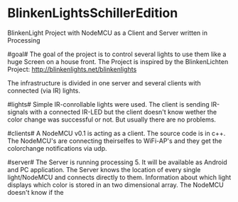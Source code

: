 # BlinkenLightsSchillerEdition
BlinkenLight Project with NodeMCU as a Client and Server written in Processing

#goal#
The goal of the project is to control several lights to use them like a huge Screen on a house front. 
The Project is inspired by the BlinkenLichten Project: http://blinkenlights.net/blinkenlights


The infrastructure is divided in one server and several clients with connected (via IR) lights. 

#lights#
Simple IR-conrollable lights were used. 
The client is sending IR-signals with a connected IR-LED but the client doesn't know wether the color
change was successful or not. But usually there are no problems.

#clients#
A NodeMCU v0.1 is acting as a client. The source code is in c++.
The NodeMCU's are connecting theirselfes to WiFi-AP's and they get the colorchange notifications via udp.

#server#
The Server is running processing 5. It will be available as Android and PC application. 
The Server knows the location of every single light/NodeMCU and connects directly to them.
Information about which light displays which color is stored in an two dimensional array. 
The NodeMCU doesn't know if the 

